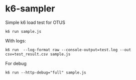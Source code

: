 # k6-sampler

Simple k6 load test for OTUS

```shell
k6 run sample.js
```

With logs:
```shell
k6 run  --log-format raw --console-output=test.log --out csv=test_result.csv sample.js
```

For debug
```shell
k6 run --http-debug="full" sample.js
```
